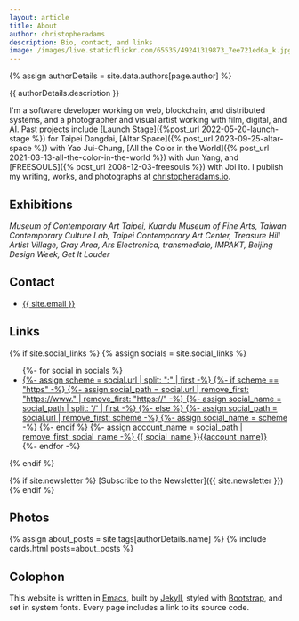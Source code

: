 ```yaml
---
layout: article
title: About
author: christopheradams
description: Bio, contact, and links
image: /images/live.staticflickr.com/65535/49241319873_7ee721ed6a_k.jpg
---
```


{% assign authorDetails = site.data.authors[page.author] %}

<p class="lead">
{{ authorDetails.description }}
</p>

I'm a software developer working on web, blockchain, and distributed systems,
and a photographer and visual artist working with film, digital, and AI.  Past
projects include [Launch Stage]({%post_url 2022-05-20-launch-stage %}) for
Taipei Dangdai, [Altar Space]({% post_url 2023-09-25-altar-space %}) with Yao
Jui-Chung, [All the Color in the World]({% post_url
2021-03-13-all-the-color-in-the-world %}) with Jun Yang, and [FREESOULS]({%
post_url 2008-12-03-freesouls %}) with Joi Ito. I publish my writing, works, and
photographs at [christopheradams.io](https://christopheradams.io).

## Exhibitions

*Museum of Contemporary Art Taipei, Kuandu Museum of Fine Arts, Taiwan
Contemporary Culture Lab, Taipei Contemporary Art Center, Treasure Hill Artist
Village, Gray Area, Ars Electronica, transmediale, IMPAKT, Beijing Design Week,
Get It Louder*

## Contact

<ul class="list-unstyled">
  <li>
    <a href="{{ site.email | prepend: "mailto:" }}">
      {{ site.email }}
    </a>
  </li>
</ul>

## Links

{% if site.social_links %}
  {% assign socials = site.social_links %}
  <ul class="list-unstyled">
  {%- for social in socials %}
  <li>
  <a rel="me" href="{{ social.url}}">
    {%- assign scheme = social.url | split: ":" | first -%}
    {%- if scheme == "https" -%}
    {%- assign social_path = social.url | remove_first: "https://www." | remove_first: "https://" -%}
    {%- assign social_name = social_path | split: '/' | first -%}
    {%- else %}
    {%- assign social_path = social.url | remove_first: scheme -%}
    {%- assign social_name = scheme -%}
    {%- endif %}
    {%- assign account_name = social_path | remove_first: social_name -%}
    <span class="link-domain">{{ social_name }}</span><span class="link-path">{{account_name}}</span>
  </a>
  </li>
  {%- endfor -%}
  </ul>
{% endif %}

{% if site.newsletter %}
[Subscribe to the Newsletter]({{ site.newsletter }})
{% endif %}

## Photos

{% assign about_posts = site.tags[authorDetails.name] %}
{% include cards.html posts=about_posts %}

## Colophon

This website is written in [Emacs](https://www.gnu.org/software/emacs/),
built by [Jekyll](http://jekyllrb.com/),
styled with [Bootstrap](https://getbootstrap.com/),
and set in system fonts.
Every page includes a link to its source code.

